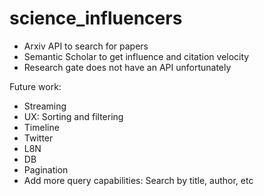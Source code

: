 # science_influencers

* Arxiv API to search for papers
* Semantic Scholar to get influence and citation velocity
* Research gate does not have an API unfortunately

Future work:

 * Streaming
 * UX: Sorting and filtering
 * Timeline 
 * Twitter
 * L8N
 * DB
 * Pagination
 * Add more query capabilities: Search by title, author, etc

 